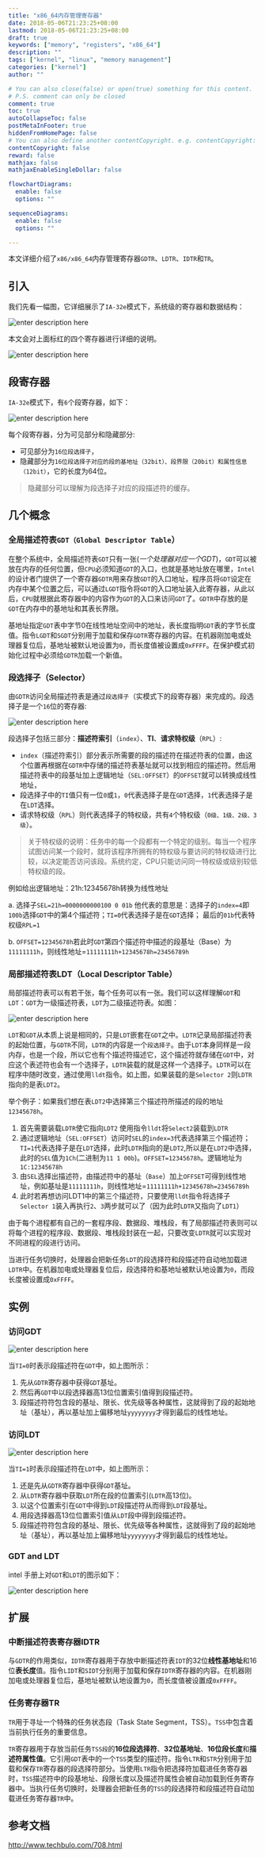 ```yaml
---
title: "x86_64内存管理寄存器"
date: 2018-05-06T21:23:25+08:00
lastmod: 2018-05-06T21:23:25+08:00
draft: true
keywords: ["memory", "registers", "x86_64"]
description: ""
tags: ["kernel", "linux", "memory management"]
categories: ["kernel"]
author: ""

# You can also close(false) or open(true) something for this content.
# P.S. comment can only be closed
comment: true
toc: true
autoCollapseToc: false
postMetaInFooter: true
hiddenFromHomePage: false
# You can also define another contentCopyright. e.g. contentCopyright: "This is another copyright."
contentCopyright: false
reward: false
mathjax: false
mathjaxEnableSingleDollar: false

flowchartDiagrams:
  enable: false
  options: ""

sequenceDiagrams: 
  enable: false
  options: ""

---
```


本文详细介绍了`x86/x86_64`内存管理寄存器`GDTR`、`LDTR`、`IDTR`和`TR`。

<!--more-->

## 引入

我们先看一幅图，它详细展示了`IA-32e`模式下，系统级的寄存器和数据结构：

![enter description here][1]

本文会对上面标红的四个寄存器进行详细的说明。

![enter description here][2]


## 段寄存器

`IA-32e`模式下，有`6`个段寄存器，如下：

![enter description here][3]

每个段寄存器，分为可见部分和隐藏部分:

* 可见部分为`16位段选择子`，
* 隐藏部分为`16位段选择子对应的段的基地址（32bit）、段界限（20bit）和属性信息（12bit）`，它的长度为64位。

> 隐藏部分可以理解为段选择子对应的段描述符的缓存。

## 几个概念

### 全局描述符表`GDT（Global Descriptor Table`）

在整个系统中，全局描述符表`GDT`只有一张(*一个处理器对应一个GDT*)，`GDT`可以被放在内存的任何位置，但`CPU`必须知道`GDT`的入口，也就是基地址放在哪里，`Intel`的设计者门提供了一个寄存器`GDTR`用来存放`GDT`的入口地址，程序员将`GDT`设定在内存中某个位置之后，可以通过`LGDT`指令将`GDT`的入口地址装入此寄存器，从此以后，`CPU`就根据此寄存器中的内容作为`GDT`的入口来访问`GDT`了。`GDTR`中存放的是`GDT`在内存中的基地址和其表长界限。

基地址指定`GDT`表中字节0在线性地址空间中的地址，表长度指明`GDT`表的字节长度值。指令`LGDT`和`SGDT`分别用于加载和保存`GDTR`寄存器的内容。在机器刚加电或处理器复位后，基地址被默认地设置为`0`，而长度值被设置成`0xFFFF`。在保护模式初始化过程中必须给`GDTR`加载一个新值。


### 段选择子（Selector）

由`GDTR`访问全局描述符表是通过`段选择子`（实模式下的段寄存器）来完成的。段选择子是一个`16`位的寄存器:

![enter description here][4]

段选择子包括三部分：**描述符索引**（`index`）、**TI**、**请求特权级**（`RPL`）:

* `index`（描述符索引）部分表示所需要的段的描述符在描述符表的位置，由这个位置再根据在`GDTR`中存储的描述符表基址就可以找到相应的描述符。然后用描述符表中的段基址加上逻辑地址（`SEL:OFFSET`）的`OFFSET`就可以转换成线性地址，
* 段选择子中的`TI`值只有一位`0`或`1`，`0`代表选择子是在`GDT`选择，`1`代表选择子是在`LDT`选择。
* 请求特权级（`RPL`）则代表选择子的特权级，共有`4`个特权级（`0级、1级、2级、3级`）。

> 关于特权级的说明：任务中的每一个段都有一个特定的级别。每当一个程序试图访问某一个段时，就将该程序所拥有的特权级与要访问的特权级进行比较，以决定能否访问该段。系统约定，CPU只能访问同一特权级或级别较低特权级的段。

例如给出逻辑地址：21h:12345678h转换为线性地址

a. 选择子`SEL=21h=0000000000100 0 01b` 他代表的意思是：选择子的`index=4`即`100b`选择`GDT`中的第4个描述符；`TI=0`代表选择子是在`GDT`选择； 最后的`01b`代表特权级`RPL=1`

b. `OFFSET=12345678h`若此时`GDT`第四个描述符中描述的段基址（Base）为`11111111h`，则线性地址=`11111111h+12345678h=23456789h`


### 局部描述符表LDT（Local Descriptor Table）

局部描述符表可以有若干张，每个任务可以有一张。我们可以这样理解`GDT`和`LDT`：`GDT`为一级描述符表，`LDT`为二级描述符表。如图：

![enter description here][5]

`LDT`和`GDT`从本质上说是相同的，只是`LDT`嵌套在`GDT`之中。`LDTR`记录局部描述符表的起始位置，与`GDTR`不同，`LDTR`的内容是一个`段选择子`。由于`LDT`本身同样是一段内存，也是一个段，所以它也有个描述符描述它，这个描述符就存储在`GDT`中，对应这个表述符也会有一个选择子，`LDTR`装载的就是这样一个选择子。`LDTR`可以在程序中随时改变，通过使用`lldt`指令。如上图，如果装载的是`Selector 2`则`LDTR`指向的是表`LDT2`。

举个例子：如果我们想在表`LDT2`中选择第三个描述符所描述的段的地址`12345678h`。

1. 首先需要装载`LDTR`使它指向`LDT2` 使用指令`lldt`将`Select2`装载到`LDTR`
2. 通过逻辑地址（`SEL:OFFSET`）访问时`SEL`的`index=3`代表选择第三个描述符；`TI=1`代表选择子是在`LDT`选择，此时`LDTR`指向的是`LDT2`,所以是在`LDT2`中选择，此时的`SEL`值为`1Ch`(二进制为`11 1 00b`)。`OFFSET=12345678h`。逻辑地址为`1C:12345678h`
3. 由`SEL`选择出描述符，由描述符中的基址（`Base`）加上`OFFSET`可得到线性地址，例如基址是`11111111h`，则线性地址=`11111111h+12345678h=23456789h`
4. 此时若再想访问LDT1中的第三个描述符，只要使用`lldt`指令将选择子`Selector 1`装入再执行`2`、`3`两步就可以了（因为此时`LDTR`又指向了`LDT1`）

由于每个进程都有自己的一套程序段、数据段、堆栈段，有了局部描述符表则可以将每个进程的程序段、数据段、堆栈段封装在一起，只要改变`LDTR`就可以实现对不同进程的段进行访问。

当进行任务切换时，处理器会把新任务`LDT`的段选择符和段描述符自动地加载进`LDTR`中。在机器加电或处理器复位后，段选择符和基地址被默认地设置为`0`，而段长度被设置成`0xFFFF`。

## 实例

### 访问GDT


![enter description here][6]

当`TI=0`时表示段描述符在`GDT`中，如上图所示：

1. 先从`GDTR`寄存器中获得`GDT`基址。
2. 然后再`GDT`中以段选择器高13位位置索引值得到段描述符。
3. 段描述符符包含段的基址、限长、优先级等各种属性，这就得到了段的起始地址（基址），再以基址加上偏移地址`yyyyyyyy`才得到最后的线性地址。

### 访问LDT

![enter description here][7]

当`TI=1`时表示段描述符在`LDT`中，如上图所示：

1. 还是先从`GDTR`寄存器中获得`GDT`基址。
2. 从`LDTR`寄存器中获取`LDT`所在段的位置索引(`LDTR`高13位)。
3. 以这个位置索引在`GDT`中得到`LDT`段描述符从而得到`LDT`段基址。
4. 用段选择器高13位位置索引值从`LDT`段中得到段描述符。
5. 段描述符符包含段的基址、限长、优先级等各种属性，这就得到了段的起始地址（基址），再以基址加上偏移地址`yyyyyyyy`才得到最后的线性地址。


### GDT and LDT

intel 手册上对`GDT`和`LDT`的图示如下：

![enter description here][8]


## 扩展

### 中断描述符表寄存器IDTR 

与`GDTR`的作用类似，`IDTR`寄存器用于存放中断描述符表`IDT`的32位**线性基地址**和16位**表长度**值。指令`LIDT`和`SIDT`分别用于加载和保存`IDTR`寄存器的内容。在机器刚加电或处理器复位后，基地址被默认地设置为`0`，而长度值被设置成`0xFFFF`。

### 任务寄存器TR

`TR`用于寻址一个特殊的任务状态段（Task State Segment，TSS）。`TSS`中包含着当前执行任务的重要信息。

`TR`寄存器用于存放当前任务`TSS段`的**16位段选择符**、**32位基地址**、**16位段长度**和**描述符属性值**。它引用`GDT`表中的一个`TSS`类型的描述符。指令`LTR`和`STR`分别用于加载和保存`TR`寄存器的段选择符部分。当使用`LTR`指令把选择符加载进任务寄存器时，`TSS`描述符中的段基地址、段限长度以及描述符属性会被自动加载到任务寄存器中。当执行任务切换时，处理器会把新任务的`TSS`的段选择符和段描述符自动加载进任务寄存器`TR`中。


## 参考文档

http://www.techbulo.com/708.html

  [1]: ./system-level-registers-and-data-structures-in-IA-32e-mode.png "system-level-registers-and-data-structures-in-IA-32e-mode"
  [2]: ./memory-management-register.png "memory-management-register"
  [3]: ./segment-registers.png "segment-registers"
  [4]: ./segment-selector.png "segment-selector"
  [5]: ./gdt-ldt.jpeg "gdt-ldt"
  [6]: ./GDT.jpeg "GDT"
  [7]: ./LDT.jpeg "LDT"
  [8]: ./global-and-local-descriptor-tables.png "global-and-local-descriptor-tables"
